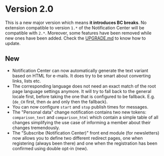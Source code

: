 # Version 2.0

This is a new major version which means **it introduces BC breaks**. No extension compatible to version `1.*` of the
Notification Center will be compatible with `2.*`. Moreover, some features have been removed while new ones have
been added. Check the [UPGRADE.md](UPGRADE.md) to know how to update.

## New

* Notification Center can now automatically generate the text variant based on HTML for e-mails. It
  does try to be smart about converting links, lists etc.
* The corresponding language does not need an exact match of the root page language settings
  anymore. It will try to fall back to the general locale first, before taking the one that is
  configured to be fallback. E.g. (`de_CH` first, then `de` and only then the fallback).
* You can now configure `start` and `stop` publish times for messages.
* The "Personal data" change notification contains two new tokens: `comparison_text` and `comparison_html` which
  contain a simple table of all changes simplifying the use case of informing a member about their changes tremendously.
* The "Subscribe (Notification Center)" front end module (for newsletters) now allows you to define two different 
  redirect pages, one when registering (always been there) and one when the registration has been confirmed using 
  double opt-in (new).
